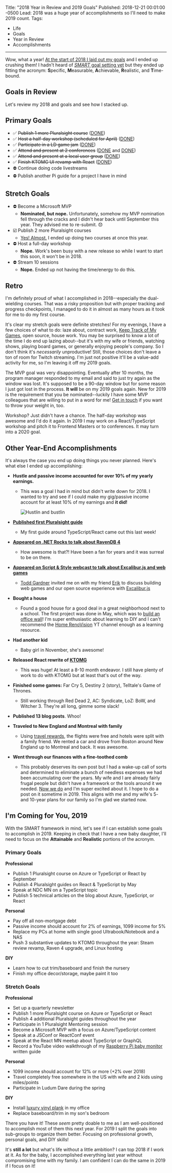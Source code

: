 Title: "2018 Year in Review and 2019 Goals"
Published: 2018-12-21 00:01:00 -0500
Lead: 2018 was a huge year of accomplishments so I'll need to make 2019 count.
Tags:
- Life
- Goals
- Year in Review
- Accomplishments
---

[twitter]: https://twitter.com/kamranayub
[syntax-fm]: https://syntax.fm/show/067/hasty-treat-goal-setting
[2018-goals]: https://kamranicus.com/posts/2018-01-01-2018-a-new-year
[dotnet-rocks]: https://kamranicus.com/posts/2018-05-01-dotnetrocks-ravendb-podcast
[script-and-style]: https://www.youtube.com/watch?v=bqP2O3VHjQ8
[todd]: https://twitter.com/toddhgardner
[erik]: https://twitter.com/erikonarheim
[excalibur]: https://github.com/excaliburjs/Excalibur
[ktomg]: https://keeptrackofmygames.com
[office]: https://twitter.com/kamranayub/status/999037691382632449
[home-renovision]: https://www.youtube.com/channel/UCnorhjQR4zJkT7AVNhu395Q
[ps-guide]: https://kamranicus.com/posts/2018-12-20-typescript-react-components-pluralsight-guide
[travel-rewards]: https://www.choosefi.com/009-travel-rewards-travel-world-free-ultimate-guide/
[choosefi]: https://www.choosefi.com/
[baby-pi]: https://kamranicus.com/guides/raspberry-pi-3-baby-monitor
[vinyl-plank]: https://www.youtube.com/watch?v=OJqk2iS_jyQ

Wow, what a year! [At the start of 2018 I laid out my goals][2018-goals] and I ended up crushing them! I hadn't heard of [*SMART* goal setting yet][syntax-fm] but they ended up fitting the acronym: **S**pecific, **M**easurable, **A**chievable, **R**ealistic, and **T**ime-bound.

## Goals in Review

Let's review my 2018 and goals and see how I stacked up.

## Primary Goals

- ✅ ~~Publish 1 more Pluralsight course~~ ([DONE](https://kamranicus.com/posts/2018-10-18-new-azure-pluralsight-courses))
- ✅ ~~Host a half-day workshop (scheduled for April)~~ ([DONE](https://kamranicus.com/posts/2018-04-29-azure-nodejs-workshop-minnewebcon))
- ✅ ~~Participate in a LD game jam~~ ([DONE](https://kamranicus.com/posts/2018-04-29-ludum-dare-41-post-mortem))
- ✅ ~~Attend and present at 2 conferences~~ ([DONE](https://kamranicus.com/posts/2018-04-29-azure-nodejs-workshop-minnewebcon) and [DONE](https://kamranicus.com/posts/2018-05-11-ndc-minnesota-typescript-react))
- ✅ ~~Attend and present at a local user group~~ ([DONE](https://twitter.com/kamranayub/status/1037840790414864384))
- ✅ ~~Finish KTOMG UI revamp with React~~ ([DONE](https://twitter.com/kamranayub/status/1055344465991344128))
- ⛔ Continue doing code livestreams
- ⛔ Publish another Pi guide for a project I have in mind

## Stretch Goals

- ⛔ Become a Microsoft MVP
  - **Nominated, but nope.** Unfortunately, somehow my MVP nomination fell through the cracks and I didn't hear back until September this year. They advised me to re-submit. 😞
- ☑️ Publish 2 more Pluralsight courses
  - [Yes! Almost.](https://kamranicus.com/posts/2018-10-18-new-azure-pluralsight-courses) I ended up doing two courses at once this year.
- ⛔ Host a full-day workshop
  - **Nope.** Work's been busy with a new release so while I want to start this soon, it won't be in 2018.
- ⛔ Stream 10 sessions
  - **Nope.** Ended up not having the time/energy to do this.

## Retro

I'm definitely proud of what I accomplished in 2018--especially the dual-wielding courses. That was a risky proposition but with proper tracking and progress checkpoints, I managed to do it in almost as many hours as it took for me to do my first course.

It's clear my stretch goals were definite stretches! For my evenings, I have a few choices of what to do: laze about, contract work, [Keep Track of My Games][ktomg], open source, house work. You may be surprised to know a lot of the time I do end up lazing about--but it's with my wife or friends, watching shows, playing board games, or generally enjoying people's company. So I don't think it's *necessarily* unproductive! Still, those choices don't leave a ton of room for Twitch streaming. I'm just not positive it'll be a value-add activity for me, so I'm leaving it off my 2019 goals.

The MVP goal was very disappointing. Eventually after 10 months, the program manager responded to my email and said to just try again as the window was lost. It's supposed to be a 90-day window but for some reason I just got lost in the process. **It will** be on my 2019 goals again. New for 2019 is the requirement that you be nominated--luckily I have some MVP colleagues that are willing to put in a word for me! [Get in touch][twitter] if you want to throw your weight in, too.

Workshop? Just didn't have a chance. The half-day workshop was awesome and I'd do it again. In 2019 I may work on a React/TypeScript workshop and pitch it to Frontend Masters or to conferences. It may turn into a 2020 goal.

## Other Year-End Accomplishments

It's always the case you end up doing things you never planned. Here's what else I ended up accomplishing:

- **Hustle and passive income accounted for over 10% of my yearly earnings.**
  - This was a goal I had in mind but didn't write down for 2018. I wanted to try and see if I could make my gig/passive income account for at least 10% of my earnings and **it did!**

    ![Hustlin and bustlin](images/2018-12-20-23-15-14.png)

- **[Published first Pluralsight guide][ps-guide]**
  - My first guide around TypeScript/React came out this last week!
- **[Appeared on .NET Rocks to talk about RavenDB 4][dotnet-rocks]** 
  - How awesome is that?! Have been a fan for years and it was surreal to be on there.
- **[Appeared on Script & Style webcast to talk about Excalibur.js and web games][script-and-style]**
  - [Todd Gardner][todd] invited me on with my friend [Erik][erik] to discuss building web games and our open source experience with [Excalibur.js][excalibur]
- **Bought a house**
  - Found a good house for a good deal in a great neighborhood next to a school. The first project was done in May, which was to [build an office wall][office]! I'm super enthusiastic about learning to DIY and I can't recommend the [Home RenoVision][home-renovision] YT channel enough as a learning resource.
- **Had another kid**
  - Baby girl in November, she's awesome!
- **Released React rewrite of [KTOMG][ktomg]**
  - This was huge! At least a 8-10 month endeavor. I still have plenty of work to do with KTOMG but at least that's out of the way.
- **Finished some games:** Far Cry 5, Destiny 2 (story), Telltale's Game of Thrones.
  - Still working through Red Dead 2, AC: Syndicate, LoZ: BoW, and Witcher 3. They're all long, gimme some slack!
- **Published 13 blog posts**. Whoo!
- **Traveled to New England and Montreal with family**
  - Using [travel rewards][travel-rewards], the flights were free and hotels were split with a family friend. We rented a car and drove from Boston around New England up to Montreal and back. It was awesome.
- **Went through our finances with a fine-toothed comb**
  - This probably deserves its own post but I had a wake-up call of sorts and determined to eliminate a bunch of needless expenses we had been accumulating over the years. My wife and I are already fairly frugal people but didn't have a framework or the tools around it we needed. [Now we do][choosefi] and I'm super excited about it. I hope to do a post on it sometime in 2019. This aligns with me and my wife's 5- and 10-year plans for our family so I'm glad we started now.

## I'm Coming for You, 2019

With the SMART framework in mind, let's see if I can establish some goals to accomplish in 2019. Keeping in check that I have a new baby daughter, I'll need to focus on the **Attainable** and **Realistic** portions of the acronym.

### Primary Goals

**Professional**

- Publish 1 Pluralsight course on Azure or TypeScript or React by September
- Publish 4 Pluralsight guides on React & TypeScript by May
- Speak at NDC MN on a TypeScript topic
- Publish 5 technical articles on the blog about Azure, TypeScript, or React

**Personal**

- Pay off all non-mortgage debt
- Passive income should account for 2% of earnings, 1099 income for 5%
- Replace my PCs at home with single good Ultrabook/Notebook and a NAS
- Push 3 substantive updates to KTOMG throughout the year: Steam review revamp, Raven 4 upgrade, and Linux hosting

**DIY**

- Learn how to cut trim/baseboard and finish the nursery
- Finish my office decor/storage, maybe paint it too

### Stretch Goals

**Professional**

- Set up a quarterly newsletter
- Publish 1 more Pluralsight course on Azure or TypeScript or React
- Publish 4 additional Pluralsight guides throughout the year
- Participate in 1 Pluralsight Mentoring session
- Become a Microsoft MVP with a focus on Azure/TypeScript content
- Speak at a JSConf or ReactConf event
- Speak at the React MN meetup about TypeScript or GraphQL
- Record a YouTube video walkthrough of my [Raspberry Pi baby monitor][baby-pi] written guide

**Personal**

- 1099 income should account for 12% or more (+2% over 2018)
- Travel completely free somewhere in the US with wife and 2 kids using miles/points
- Participate in Ludum Dare during the spring

**DIY**

- Install [luxury vinyl plank][vinyl-plank] in my office
- Replace baseboard/trim in my son's bedroom

There you have it! These *seem* pretty doable to me as I am well-positioned to accomplish most of them this next year. For 2019 I split the goals into sub-groups to organize them better. Focusing on professional growth, personal goals, and DIY skills!

It's **still a lot** but what's life without a little ambition? I can top 2018 if I work at it. As for the baby, I accomplished everything last year without compromising time with my family. I am confident I can do the same in 2019 if I focus on it!